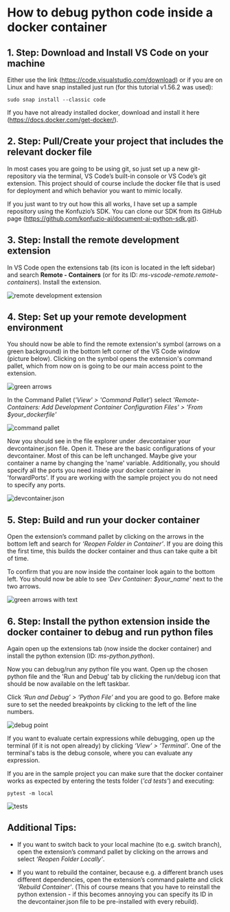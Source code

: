 # How to debug python code inside a docker container

<h2>1. Step: Download and Install VS Code on your machine</h2>

Either use the link (https://code.visualstudio.com/download) or if you are on Linux and have snap installed just run (for this tutorial v1.56.2 was used):

```ubuntu
sudo snap install --classic code
```
If you have not already installed docker, download and install it here (https://docs.docker.com/get-docker/).

<h2>2. Step: Pull/Create your project that includes the relevant docker file</h2>

In most cases you are going to be using git, so just set up a new git-repository via the terminal, VS Code’s built-in console or VS Code’s git extension. This project should of course include the docker file that is used for deployment and which behavior you want to mimic locally.
 


If you just want to try out how this all works, I have set up a sample repository using the Konfuzio’s SDK. You can clone our SDK from its GitHub page (https://github.com/konfuzio-ai/document-ai-python-sdk.git).

<h2>3. Step: Install the remote development extension</h2>

In VS Code open the extensions tab (its icon is located in the left sidebar) and search **Remote - Containers** (or for its ID: *ms-vscode-remote.remote-containers*). Install the extension.

<!--[extensions tab](images/vscode_docker/extensions.PNG)-->

![remote development extension](images/vscode_docker/remote_dev_extension.png)

<h2>4. Step: Set up your remote development environment</h2>

You should now be able to find the remote extension's symbol (arrows on a green background) in the bottom left corner of the VS Code window (picture below). Clicking on the symbol opens the extension's command pallet, which from now on is going to be our main access point to the extension.

![green arrows](images/vscode_docker/green_arrows.png)

In the Command Pallet (*'View' > 'Command Pallet'*) select *'Remote-Containers: Add Development Container Configuration Files' > 'From $your_dockerfile'*

![command pallet](images/vscode_docker/command_pallet.PNG)

Now you should see in the file explorer under .devcontainer your devcontainer.json file. Open it. These are the basic configurations of your devcontainer. Most of this can be left unchanged. Maybe give your container a name by changing the 'name' variable. Additionally, you should specify all the ports you need inside your docker container in 'forwardPorts'.
If you are working with the sample project you do not need to specify any ports.

![devcontainer.json](images/vscode_docker/devcontainer.png)

<h2>5. Step: Build and run your docker container</h2>

Open the extension’s command pallet by clicking on the arrows in the bottom left and search for *‘Reopen Folder in Container’*. If you are doing this the first time, this builds the docker container and thus can take quite a bit of time.
 


To confirm that you are now inside the container look again to the bottom left. You should now be able to see *'Dev Container: $your_name'* next to the two arrows.

![green arrows with text](images/vscode_docker/green_arrows_with_text.png)

<h2>6. Step: Install the python extension inside the docker container to debug and run python files</h2>

Again open up the extensions tab (now inside the docker container) and install the python extension (ID: *ms-python.python*).
 


Now you can debug/run any python file you want. Open up the chosen python file and the 'Run and Debug' tab by clicking the run/debug icon that should be now available on the left taskbar.
 
<!--[run and debug tab](images/vscode_docker/run_and_debug.PNG)-->

Click *‘Run and Debug’ > ‘Python File’* and you are good to go. Before make sure to set the needed breakpoints by clicking to the left of the line numbers.

![debug point](images/vscode_docker/debug_point.png)

If you want to evaluate certain expressions while debugging, open up the terminal (if it is not open already) by clicking *‘View’ > ‘Terminal’*. One of the terminal's tabs is the debug console, where you can evaluate any expression.

If you are in the sample project you can make sure that the docker container works as expected by entering the tests folder (*'cd tests'*) and executing:

```ubuntu
pytest -m local
```

![tests](images/vscode_docker/tests.png)


<h2>Additional Tips:</h2>
 


- If you want to switch back to your local machine (to e.g. switch branch), open the extension’s command pallet by clicking on the arrows and select *‘Reopen Folder Locally’*.
 


- If you want to rebuild the container, because e.g. a different branch uses different dependencies, open the extension’s command palette and click *'Rebuild Container'*.
(This of course means that you have to reinstall the python extension - if this becomes annoying you can specify its ID in the devcontainer.json file to be pre-installed with every rebuild).
